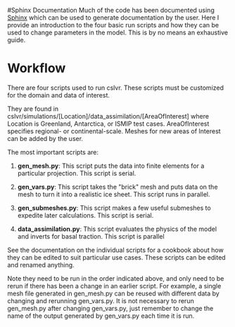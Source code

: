 #Sphinx Documentation
Much of the code has been documented using [Sphinx](http://www.sphinx-doc.org/en/stable/) which can be used to generate documentation by the user. Here I provide an introduction to the four basic run scripts and how they can be used to change parameters in the model. This is by no means an exhaustive guide.

# Workflow
There are four scripts used to run cslvr. These scripts must be customized for the domain and data of interest.

They are found in cslvr/simulations/[Location]/data_assimilation/[AreaOfInterest] where Location is Greenland, Antarctica, or ISMIP test cases. AreaOfInterest specifies regional- or continental-scale. Meshes for new areas of Interest can be added by the user.

The most important scripts are:

1. **gen_mesh.py**: This script puts the data into finite elements for a particular projection. This script is serial.

2. **gen_vars.py**: This script takes the "brick" mesh and puts data on the mesh to turn it into a realistic ice sheet. This script runs in parallel.

3. **gen_submeshes.py**: This script makes a few useful submeshes to expedite later calculations. This script is serial.

4. **data_assimilation.py**: This script evaluates the physics of the model and inverts for basal traction. This script is parallel

See the documentation on the individual scripts for a cookbook about how they can be edited to suit particular use cases. These scripts can be edited and renamed anything. 

Note they need to be run in the order indicated above, and only need to be rerun if there has been a change in an earlier script. For example, a single mesh file generated in gen_mesh.py can be reused with different data by changing and rerunning gen_vars.py. It is not necessary to rerun gen_mesh.py after changing gen_vars.py, just remember to change the name of the output generated by gen_vars.py each time it is run.